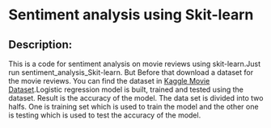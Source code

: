 # Sentiment analysis using Skit-learn

## Description:
This is a code for sentiment analysis on movie reviews using skit-learn.Just run sentiment_analysis_Skit-learn. But Before that download a dataset for the movie reviews. 
You can find the dataset in [Kaggle Movie Dataset](https://www.kaggle.com/carolzhangdc/imdb-5000-movie-dataset).Logistic regression model is built, trained and tested using the dataset. Result is the accuracy of the model. 
The data set is divided into two halfs. One is training set which is used to train the model and the other one is testing which is used to test the accuracy of the model.
